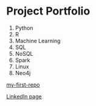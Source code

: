 # Project Portfolio

1. Python
2. R
3. Machine Learning
4. SQL
5. NoSQL
6. Spark
7. Linux
8. Neo4j

[my-first-repo](https://eagronin.github.io/my-first-repo/)

[LinkedIn page](https://www.linkedin.com/in/eagronin)

